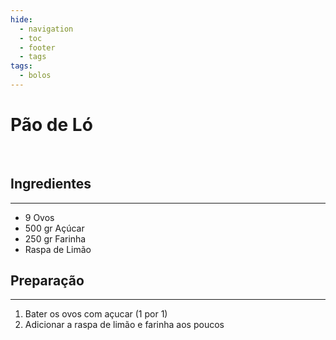 ```yaml
---
hide:
  - navigation
  - toc
  - footer
  - tags
tags:
  - bolos
---
```


# Pão de Ló

<br>

## **Ingredientes**
<hr>

* 9 Ovos
* 500 gr Açúcar
* 250 gr Farinha
* Raspa de Limão


## **Preparação**
<hr>

1. Bater os ovos com açucar (1 por 1)
2. Adicionar a raspa de limão e farinha aos poucos




